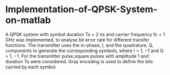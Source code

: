 # Implementation-of-QPSK-System-on-matlab

A QPSK system with symbol duration Ts = 2 ns and carrier frequency fc = 1 GHz was implemented, to analyse bit error rate for different transfer functions. The transmitter uses the in-phase, I, and the quadrature, Q, components to generate the corresponding symbols, where I = 1, −1 and Q = 1, −1. For the transmitter pulse,square pulses with amplitude 1 and duration Ts were considered. Gray encoding is used to define the bits carried by each symbol.

